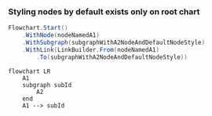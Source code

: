 ﻿### Styling nodes by default exists only on root chart

```csharp
Flowchart.Start()
    .WithNode(nodeNamedA1)
    .WithSubgraph(subgraphWithA2NodeAndDefaultNodeStyle)
    .WithLink(LinkBuilder.From(nodeNamedA1)
        .To(subgraphWithA2NodeAndDefaultNodeStyle))
```

```mermaid
flowchart LR
    A1
    subgraph subId
        A2
    end
    A1 --> subId
```